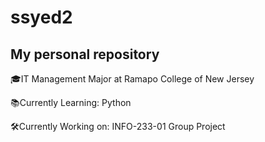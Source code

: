 # ssyed2
## My personal repository


🎓IT Management Major at Ramapo College of New Jersey

📚Currently Learning:
Python

🛠Currently Working on:
INFO-233-01 Group Project
